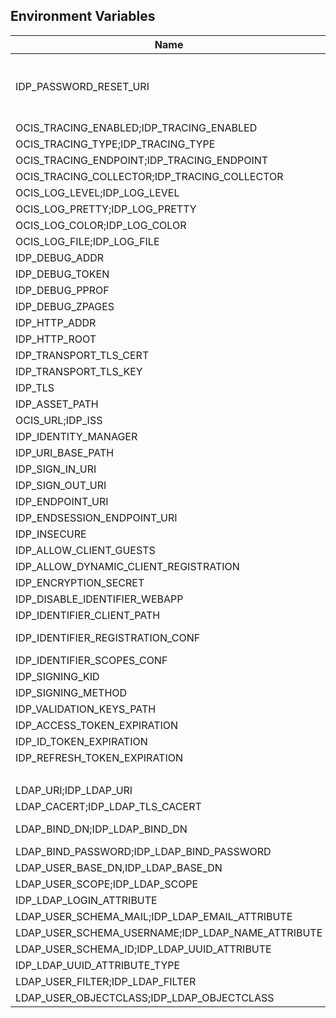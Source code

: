 ## Environment Variables

| Name | Type | Default Value | Description |
|------|------|---------------|-------------|
| IDP_PASSWORD_RESET_URI | string |  | The URI where a user can reset their password.|
| OCIS_TRACING_ENABLED;IDP_TRACING_ENABLED | bool | false | |
| OCIS_TRACING_TYPE;IDP_TRACING_TYPE | string |  | |
| OCIS_TRACING_ENDPOINT;IDP_TRACING_ENDPOINT | string |  | |
| OCIS_TRACING_COLLECTOR;IDP_TRACING_COLLECTOR | string |  | |
| OCIS_LOG_LEVEL;IDP_LOG_LEVEL | string |  | |
| OCIS_LOG_PRETTY;IDP_LOG_PRETTY | bool | false | |
| OCIS_LOG_COLOR;IDP_LOG_COLOR | bool | false | |
| OCIS_LOG_FILE;IDP_LOG_FILE | string |  | |
| IDP_DEBUG_ADDR | string | 127.0.0.1:9134 | |
| IDP_DEBUG_TOKEN | string |  | |
| IDP_DEBUG_PPROF | bool | false | |
| IDP_DEBUG_ZPAGES | bool | false | |
| IDP_HTTP_ADDR | string | 127.0.0.1:9130 | |
| IDP_HTTP_ROOT | string | / | |
| IDP_TRANSPORT_TLS_CERT | string | ~/.ocis/idp/server.crt | |
| IDP_TRANSPORT_TLS_KEY | string | ~/.ocis/idp/server.key | |
| IDP_TLS | bool | false | |
| IDP_ASSET_PATH | string |  | |
| OCIS_URL;IDP_ISS | string | https://localhost:9200 | |
| IDP_IDENTITY_MANAGER | string | ldap | |
| IDP_URI_BASE_PATH | string |  | |
| IDP_SIGN_IN_URI | string |  | |
| IDP_SIGN_OUT_URI | string |  | |
| IDP_ENDPOINT_URI | string |  | |
| IDP_ENDSESSION_ENDPOINT_URI | string |  | |
| IDP_INSECURE | bool | false | |
| IDP_ALLOW_CLIENT_GUESTS | bool | false | |
| IDP_ALLOW_DYNAMIC_CLIENT_REGISTRATION | bool | false | |
| IDP_ENCRYPTION_SECRET | string |  | |
| IDP_DISABLE_IDENTIFIER_WEBAPP | bool | true | |
| IDP_IDENTIFIER_CLIENT_PATH | string | ~/.ocis/idp | |
| IDP_IDENTIFIER_REGISTRATION_CONF | string | ~/.ocis/idp/identifier-registration.yaml | |
| IDP_IDENTIFIER_SCOPES_CONF | string |  | |
| IDP_SIGNING_KID | string |  | |
| IDP_SIGNING_METHOD | string | PS256 | |
| IDP_VALIDATION_KEYS_PATH | string |  | |
| IDP_ACCESS_TOKEN_EXPIRATION | uint64 | 600 | |
| IDP_ID_TOKEN_EXPIRATION | uint64 | 3600 | |
| IDP_REFRESH_TOKEN_EXPIRATION | uint64 | 94608000 | |
|  | uint64 | 0 | |
| LDAP_URI;IDP_LDAP_URI | string | ldaps://localhost:9235 | |
| LDAP_CACERT;IDP_LDAP_TLS_CACERT | string | ~/.ocis/idm/ldap.crt | |
| LDAP_BIND_DN;IDP_LDAP_BIND_DN | string | uid=idp,ou=sysusers,o=libregraph-idm | |
| LDAP_BIND_PASSWORD;IDP_LDAP_BIND_PASSWORD | string |  | |
| LDAP_USER_BASE_DN,IDP_LDAP_BASE_DN | string | ou=users,o=libregraph-idm | |
| LDAP_USER_SCOPE;IDP_LDAP_SCOPE | string | sub | |
| IDP_LDAP_LOGIN_ATTRIBUTE | string | uid | |
| LDAP_USER_SCHEMA_MAIL;IDP_LDAP_EMAIL_ATTRIBUTE | string | mail | |
| LDAP_USER_SCHEMA_USERNAME;IDP_LDAP_NAME_ATTRIBUTE | string | displayName | |
| LDAP_USER_SCHEMA_ID;IDP_LDAP_UUID_ATTRIBUTE | string | uid | |
| IDP_LDAP_UUID_ATTRIBUTE_TYPE | string | text | |
| LDAP_USER_FILTER;IDP_LDAP_FILTER | string |  | |
| LDAP_USER_OBJECTCLASS;IDP_LDAP_OBJECTCLASS | string | inetOrgPerson | |